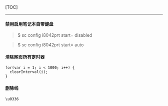 [TOC]

---

#### 禁用启用笔记本自带键盘

>$ sc config i8042prt start= disabled

>$ sc config i8042prt start= auto

#### 清除网页所有定时器

```
for(var i = 1; i < 1000; i++) {
  clearInterval(i);
}
```

#### 删除线

```
\u0336
```
